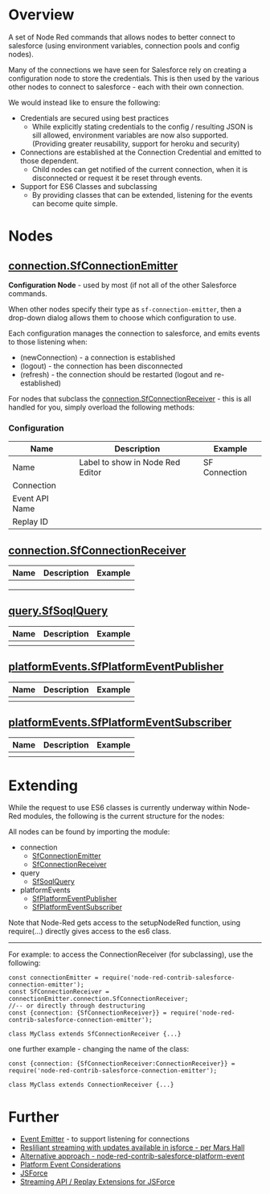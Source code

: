# Overview

A set of Node Red commands that allows nodes to better connect to salesforce (using environment variables, connection pools and config nodes).

Many of the connections we have seen for Salesforce rely on creating a configuration node to store the credentials.  This is then used by the various other nodes to connect to salesforce - each with their own connection.

We would instead like to ensure the following:

* Credentials are secured using best practices
  * While explicitly stating credentials to the config / resulting JSON is sill allowed, environment variables are now also supported. (Providing greater reusability, support for heroku and security)
* Connections are established at the Connection Credential and emitted to those dependent.
  * Child nodes can get notified of the current connection, when it is disconnected or request it be reset through events.
* Support for ES6 Classes and subclassing
  * By providing classes that can be extended, listening for the events can become quite simple.

# Nodes

## [connection.SfConnectionEmitter](./nodes/connection/sf-connection-emitter.js)

**Configuration Node** - used by most (if not all of the other Salesforce commands.

When other nodes specify their type as `sf-connection-emitter`, then a drop-down dialog allows them to choose which configuration to use.

Each configuration manages the connection to salesforce, and emits events to those listening when:

* (newConnection) - a connection is established
* (logout) - the connection has been disconnected
* (refresh) - the connection should be restarted (logout and re-established)

For nodes that subclass the [connection.SfConnectionReceiver](./nodes/connection/sf-connection-receiver) - this is all handled for you, simply overload the following methods:



### Configuration

<table>
	<thead>
		<tr>
			<th>Name</th>
			<th>Description</th>
			<th>Example</th>
		</tr>
	</thead>
	<tbody>
		<tr>
			<td>Name</td>
			<td>Label to show in Node Red Editor</td>
			<td>SF Connection</td>
		</tr>
		<tr>
			<td>Connection</td>
			<td></td>
			<td></td>
		</tr>
		<tr>
			<td>Event API Name</td>
			<td></td>
			<td></td>
		</tr>
		<tr>
			<td>Replay ID</td>
			<td></td>
			<td></td>
		</tr>
	</tbody>
</table>

## [connection.SfConnectionReceiver](./nodes/connection/sf-connection-receiver)

<table>
	<thead>
		<tr>
			<th>Name</th>
			<th>Description</th>
			<th>Example</th>
		</tr>
	</thead>
	<tbody>
		<tr>
			<td></td>
			<td></td>
			<td></td>
		</tr>
		<tr>
			<td></td>
			<td></td>
			<td></td>
		</tr>
		<tr>
			<td></td>
			<td></td>
			<td></td>
		</tr>
	</tbody>
</table>

## [query.SfSoqlQuery](./nodes/query/sf-soql-query)

<table>
	<thead>
		<tr>
			<th>Name</th>
			<th>Description</th>
			<th>Example</th>
		</tr>
	</thead>
	<tbody>
		<tr>
			<th></th>
			<th></th>
			<th></th>
		</tr>
	</tbody>
</table>

## [platformEvents.SfPlatformEventPublisher](./nodes/platformEvents/sf-platform-event-pub)

<table>
	<thead>
		<tr>
			<th>Name</th>
			<th>Description</th>
			<th>Example</th>
		</tr>
	</thead>
	<tbody>
		<tr>
			<th></th>
			<th></th>
			<th></th>
		</tr>
	</tbody>
</table>

## [platformEvents.SfPlatformEventSubscriber](./nodes/platformEvents/sf-platform-event-sub)

<table>
	<thead>
		<tr>
			<th>Name</th>
			<th>Description</th>
			<th>Example</th>
		</tr>
	</thead>
	<tbody>
		<tr>
			<th></th>
			<th></th>
			<th></th>
		</tr>
	</tbody>
</table>

# Extending

While the request to use ES6 classes is currently underway within Node-Red modules, the following is the current structure for the nodes:

All nodes can be found by importing the module:

* connection
	* [SfConnectionEmitter](./nodes/connection/sf-connection-emitter.js)
	* [SfConnectionReceiver](./nodes/connection/sf-connection-receiver)
* query
	* [SfSoqlQuery](./nodes/query/sf-soql-query)
* platformEvents
	* [SfPlatformEventPublisher](./nodes/platformEvents/sf-platform-event-pub)
	* [SfPlatformEventSubscriber](./nodes/platformEvents/sf-platform-event-sub)

Note that Node-Red gets access to the setupNodeRed function,
using require(...) directly gives access to the es6 class.

---

For example: to access the ConnectionReceiver (for subclassing), use the following:

	const connectionEmitter = require('node-red-contrib-salesforce-connection-emitter');
	const SfConnectionReceiver = connectionEmitter.connection.SfConnectionReceiver;
	//-- or directly through destructuring
	const {connection: {SfConnectionReceiver}} = require('node-red-contrib-salesforce-connection-emitter');
	
	class MyClass extends SfConnectionReceiver {...}
	
one further example - changing the name of the class:

	const {connection: {SfConnectionReceiver:ConnectionReceiver}} = require('node-red-contrib-salesforce-connection-emitter');
	
	class MyClass extends ConnectionReceiver {...}



# Further

* [Event Emitter](https://nodejs.org/api/events.html#events_class_eventemitter) - to support listening for connections
* [Resliliant streaming with updates available in jsforce - per Mars Hall](https://blog.heroku.com/reactive-programming-salesforce-data)
* [Alternative approach - node-red-contrib-salesforce-platform-event](https://flows.nodered.org/node/node-red-contrib-salesforce-platform-event)
* [Platform Event Considerations](https://developer.salesforce.com/docs/atlas.en-us.platform_events.meta/platform_events/platform_event_extras.htm)
* [JSForce](https://jsforce.github.io/)
* [Streaming API / Replay Extensions for JSForce](https://github.com/jsforce/jsforce/pull/740)